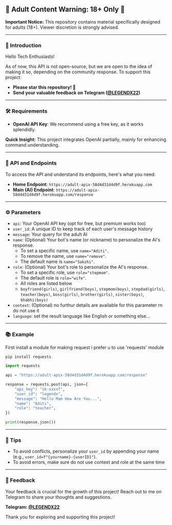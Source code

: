 
## 🚨 Adult Content Warning: 18+ Only 🚨

**Important Notice:** This repository contains material specifically designed for adults (18+). Viewer discretion is strongly advised.

---

### 🌟 Introduction

Hello Tech Enthusiasts!

As of now, this API is not open-source, but we are open to the idea of making it so, depending on the community response. To support this project:

- **Please star this repository! 🌟**
- **Send your valuable feedback on Telegram ([@LEGENDX22](https://legendx.co))**

---

### 🛠 Requirements

- **OpenAI API Key**: We recommend using a free key, as it works splendidly.

**Quick Insight:** This project integrates OpenAI partially, mainly for enhancing command understanding.

---

### 📡 API and Endpoints

To access the API and understand its endpoints, here's what you need:

- **Home Endpoint**: `https://adult-apix-58d4d31d4d9f.herokuapp.com`
- **Main (AI) Endpoint**: `https://adult-apix-58d4d31d4d9f.herokuapp.com/response`

---

### ⚙️ Parameters

- `api`: Your OpenAI API key (opt for free, but premium works too)
- `user_id`: A unique ID to keep track of each user's message history
- `message`: Your query for the adult AI
- `name`: (Optional) Your bot's name (or nickname) to personalize the AI's response.
    - To set a specific name, use `name="Aditi"`.
    - To remove the name, use `name="remove"`.
    - The default name is `name="Sakshi"`.
- `role`: (Optional) Your bot's role to personalize the AI's response.
    - To set a specific role, use `role="stepmom"`.
    - The default role is `role="wife"`.
    - All roles are listed below
    - `boyfriend(girls)`, `girlfriend(boys)`, `stepmom(boys)`, `stepdad(girls)`, `teacher(boys)`, `boss(girls)`, `brother(girls)`, `sister(boys)`, `bhabhi(boys)`
- `context`: (Optional) no furthur details are available for this parameter rn do not use it
- `language`: set the result language like English or something else...
---

### 📚 Example

First install a module for making request i prefer u to use 'requests' module

`pip install requests`

```python
import requests

api = "https://adult-apix-58d4d31d4d9f.herokuapp.com/response"

response = requests.post(api, json={
    "api_key": "sk-xxxxf",
    "user_id": "legendx",
    "message": "Hello Mam How Are You...",
    "name": "Aditi",
    "role": "teacher",
})

print(response.json())
```

---

### 📝 Tips

- To avoid conflicts, personalize your `user_id` by appending your name (e.g., `user_id=f"{yourname}-{userID}"`).
- To avoid errors, make sure do not use context and role at the same time
---

### 💬 Feedback

Your feedback is crucial for the growth of this project! Reach out to me on Telegram to share your thoughts and suggestions.

**Telegram: [@LEGENDX22](https://legendx.co)**

Thank you for exploring and supporting this project!

